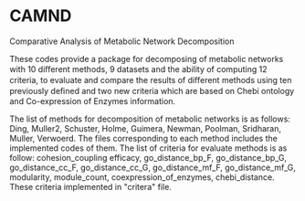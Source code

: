 # CAMND
Comparative Analysis of Metabolic Network Decomposition

 These codes provide a package for decomposing of metabolic networks with 10 diﬀerent methods, 9 datasets and the ability of computing
 12 criteria, to evaluate and compare the results of diﬀerent methods using ten previously deﬁned and two new criteria which are based
on Chebi ontology and Co-expression of Enzymes information.

The list of methods for decomposition of metabolic networks is as follows:
Ding,
Muller2,
Schuster,
Holme,
Guimera,
Newman,
Poolman,
Sridharan,
Muller,
Verwoerd. The files corresponding to each method includes the implemented codes of them.
The list of criteria for evaluate methods is as follow:
cohesion_coupling
efficacy,
go_distance_bp_F,
go_distance_bp_G,
go_distance_cc_F,
go_distance_cc_G,
go_distance_mf_F,
go_distance_mf_G,
modularity,
module_count,
coexpression_of_enzymes,
chebi_distance. These criteria implemented in "critera" file.

